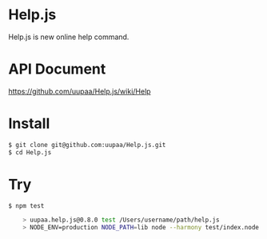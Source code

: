 Help.js
=======

Help.js is new online help command.

# API Document

https://github.com/uupaa/Help.js/wiki/Help

# Install

```sh
$ git clone git@github.com:uupaa/Help.js.git
$ cd Help.js
```

# Try

```sh
$ npm test

    > uupaa.help.js@0.8.0 test /Users/username/path/help.js
    > NODE_ENV=production NODE_PATH=lib node --harmony test/index.node.js; open test/index.html
```
